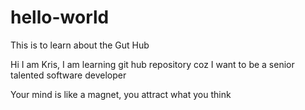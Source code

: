 # hello-world
This is to learn about the Gut Hub

Hi I am Kris, I am learning git hub repository coz I want to be a senior talented software developer

Your mind is like a magnet, you attract what you think
